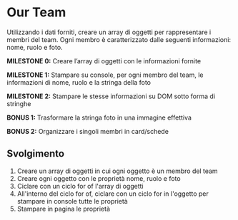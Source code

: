 Our Team
===
Utilizzando i dati forniti, creare un array di oggetti per rappresentare i membri del team. Ogni membro è caratterizzato dalle seguenti informazioni: nome, ruolo e foto.

**MILESTONE 0:**
Creare l’array di oggetti con le informazioni fornite

**MILESTONE 1:**
Stampare su console, per ogni membro del team, le informazioni di nome, ruolo e la stringa della foto

**MILESTONE 2:**
Stampare le stesse informazioni su DOM sotto forma di stringhe

**BONUS 1:**
Trasformare la stringa foto in una immagine effettiva

**BONUS 2:**
Organizzare i singoli membri in card/schede

## Svolgimento
1. Creare un array di oggetti in cui ogni oggetto è un membro del team
2. Creare ogni oggetto con le proprietà nome, ruolo e foto
3. Ciclare con un ciclo for of l'array di oggetti
4. All'interno del ciclo for of, ciclare con un ciclo for in l'oggetto per stampare in console tutte le proprietà
5. Stampare in pagina le proprietà